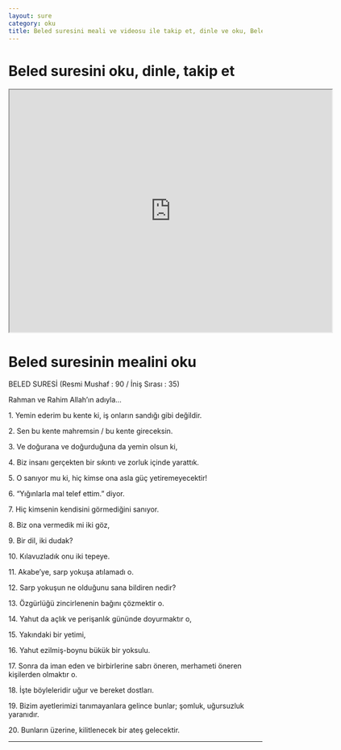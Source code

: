 ```yaml
---
layout: sure
category: oku
title: Beled suresini meali ve videosu ile takip et, dinle ve oku, Beled dinle, Beled meali.
---
```


<div class="container">
  <div class="row">
    <div class="col-lg-12">
      <h1>Beled suresini oku, dinle, takip et</h1>
      <div class="div-youtube-embed">
        <iframe width="640" height="480" src="https://www.youtube.com/embed/">frameborder="0" allowfullscreen></iframe>
      </div>
    </div>
  </div>

  <div class="row">
    <div class="col-lg-12">
      <h1>Beled suresinin mealini oku</h1>
      <div><p>BELED SURESİ (Resmi Mushaf : 90 / İniş Sırası : 35)</p><p>Rahman ve Rahim Allah’ın adıyla…</p><p></p><p></p><p>1. Yemin ederim bu kente ki, iş onların sandığı gibi değildir.</p><p></p><p></p><p>2. Sen bu kente mahremsin / bu kente gireceksin.</p><p></p><p></p><p>3. Ve doğurana ve doğurduğuna da yemin olsun ki,</p><p></p><p></p><p>4. Biz insanı gerçekten bir sıkıntı ve zorluk içinde yarattık.</p><p></p><p></p><p>5. O sanıyor mu ki, hiç kimse ona asla güç yetiremeyecektir!</p><p></p><p></p><p>6. “Yığınlarla mal telef ettim.” diyor.</p><p></p><p></p><p>7. Hiç kimsenin kendisini görmediğini sanıyor.</p><p></p><p></p><p>8. Biz ona vermedik mi iki göz,</p><p></p><p></p><p>9. Bir dil, iki dudak?</p><p></p><p></p><p>10. Kılavuzladık onu iki tepeye.</p><p></p><p></p><p>11. Akabe’ye, sarp yokuşa atılamadı o.</p><p></p><p></p><p>12. Sarp yokuşun ne olduğunu sana bildiren nedir?</p><p></p><p></p><p>13. Özgürlüğü zincirlenenin bağını çözmektir o.</p><p></p><p></p><p>14. Yahut da açlık ve perişanlık gününde doyurmaktır o,</p><p></p><p></p><p>15. Yakındaki bir yetimi,</p><p></p><p></p><p>16. Yahut ezilmiş-boynu bükük bir yoksulu.</p><p></p><p></p><p>17. Sonra da iman eden ve birbirlerine sabrı öneren, merhameti öneren kişilerden olmaktır o.</p><p></p><p></p><p>18. İşte böyleleridir uğur ve bereket dostları.</p><p></p><p></p><p>19. Bizim ayetlerimizi tanımayanlara gelince bunlar; şomluk, uğursuzluk yaranıdır.</p><p></p><p></p><p>20. Bunların üzerine, kilitlenecek bir ateş gelecektir.</p><p></p><p></p><p></p><p></p></div>
    </div>
  </div>
</div>
<hr />